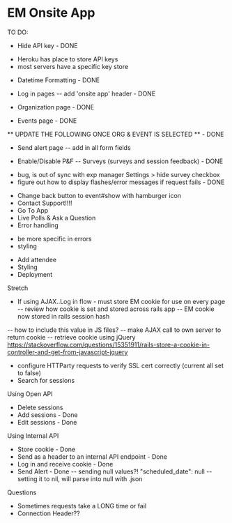 # EM Onsite App

TO DO:

* Hide API key - DONE
- Heroku has place to store API keys
- most servers have a specific key store
* Datetime Formatting - DONE

* Log in pages
-- add 'onsite app' header - DONE
* Organization page - DONE
* Events page - DONE

** UPDATE THE FOLLOWING ONCE ORG & EVENT IS SELECTED ** - DONE
* Send alert page
-- add in all form fields

* Enable/Disable P&F
-- Surveys (surveys and session feedback) - DONE
- bug, is out of sync with exp manager Settings > hide survey checkbox
- figure out how to display flashes/error messages if request fails - DONE

* Change back button to event#show with hamburger icon
* Contact Support!!!!
* Go To App
* Live Polls & Ask a Question
* Error handling
- be more specific in errors
- styling
* Add attendee
* Styling
* Deployment

Stretch
* If using AJAX..Log in flow - must store EM cookie for use on every page
-- review how cookie is set and stored across rails app
-- EM cookie now stored in rails session hash

-- how to include this value in JS files?
-- make AJAX call to own server to return cookie
-- retrieve cookie using jQuery
https://stackoverflow.com/questions/15351911/rails-store-a-cookie-in-controller-and-get-from-javascript-jquery
* configure HTTParty requests to verify SSL cert correctly
(current all set to false)
* Search for sessions

Using Open API
* Delete sessions
* Add sessions - Done
* Edit sessions - Done

Using Internal API
* Store cookie - Done
* Send as a header to an internal API endpoint - Done
* Log in and receive cookie - Done
* Send Alert - Done
-- sending null values?! "scheduled_date": null
-- setting it to nil, will parse into null with .json

Questions
* Sometimes requests take a LONG time or fail
* Connection Header??

